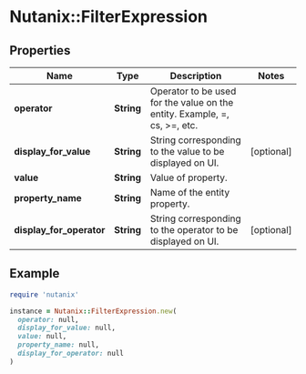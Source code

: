 # Nutanix::FilterExpression

## Properties

| Name | Type | Description | Notes |
| ---- | ---- | ----------- | ----- |
| **operator** | **String** | Operator to be used for the value on the entity. Example, &#x3D;, cs, &gt;&#x3D;, etc.  |  |
| **display_for_value** | **String** | String corresponding to the value to be displayed on UI. | [optional] |
| **value** | **String** | Value of property. |  |
| **property_name** | **String** | Name of the entity property. |  |
| **display_for_operator** | **String** | String corresponding to the operator to be displayed on UI. | [optional] |

## Example

```ruby
require 'nutanix'

instance = Nutanix::FilterExpression.new(
  operator: null,
  display_for_value: null,
  value: null,
  property_name: null,
  display_for_operator: null
)
```

